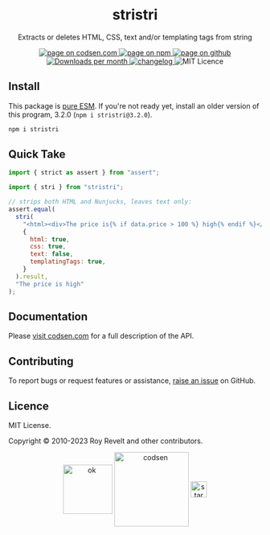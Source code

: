 <h1 align="center">stristri</h1>

<p align="center">Extracts or deletes HTML, CSS, text and/or templating tags from string</p>

<p align="center">
  <a href="https://codsen.com/os/stristri" rel="nofollow noreferrer noopener">
    <img src="https://img.shields.io/badge/-codsen-blue?style=flat-square" alt="page on codsen.com">
  </a>
  <a href="https://www.npmjs.com/package/stristri" rel="nofollow noreferrer noopener">
    <img src="https://img.shields.io/badge/-npm-blue?style=flat-square" alt="page on npm">
  </a>
  <a href="https://github.com/codsen/codsen/tree/main/packages/stristri" rel="nofollow noreferrer noopener">
    <img src="https://img.shields.io/badge/-github-blue?style=flat-square" alt="page on github">
  </a>
  <a href="https://npmcharts.com/compare/stristri?interval=30" rel="nofollow noreferrer noopener" target="_blank">
    <img src="https://img.shields.io/npm/dm/stristri.svg?style=flat-square" alt="Downloads per month">
  </a>
  <a href="https://codsen.com/os/stristri/changelog" rel="nofollow noreferrer noopener">
    <img src="https://img.shields.io/badge/changelog-here-brightgreen?style=flat-square" alt="changelog">
  </a>
  <img src="https://img.shields.io/badge/licence-MIT-brightgreen.svg?style=flat-square" alt="MIT Licence">
</p>

## Install

This package is [pure ESM](https://gist.github.com/sindresorhus/a39789f98801d908bbc7ff3ecc99d99c). If you're not ready yet, install an older version of this program, 3.2.0 (`npm i stristri@3.2.0`).

```bash
npm i stristri
```

## Quick Take

```js
import { strict as assert } from "assert";

import { stri } from "stristri";

// strips both HTML and Nunjucks, leaves text only:
assert.equal(
  stri(
    "<html><div>The price is{% if data.price > 100 %} high{% endif %}</div>",
    {
      html: true,
      css: true,
      text: false,
      templatingTags: true,
    }
  ).result,
  "The price is high"
);
```

## Documentation

Please [visit codsen.com](https://codsen.com/os/stristri/) for a full description of the API.

## Contributing

To report bugs or request features or assistance, [raise an issue](https://github.com/codsen/codsen/issues/new/choose) on GitHub.

## Licence

MIT License.

Copyright © 2010-2023 Roy Revelt and other contributors.

<p align="center"><img src="https://codsen.com/images/png-codsen-ok.png" width="98" alt="ok" align="center"> <img src="https://codsen.com/images/png-codsen-1.png" width="148" alt="codsen" align="center"> <img src="https://codsen.com/images/png-codsen-star-small.png" width="32" alt="star" align="center"></p>
